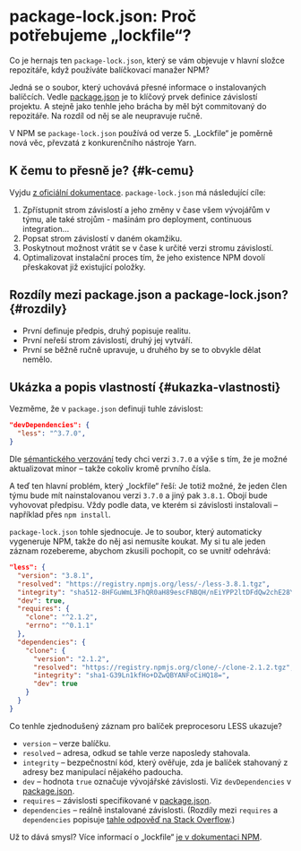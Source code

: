 # package-lock.json: Proč potřebujeme „lockfile“?

Co je hernajs ten `package-lock.json`, který se vám objevuje v hlavní složce repozitáře, když používáte balíčkovací manažer NPM?

Jedná se o soubor, který uchovává přesné informace o instalovaných balíčcích. Vedle [package.json](package-json.md) je to klíčový prvek definice závislostí projektu. A stejně jako tenhle jeho brácha by měl být commitovaný do repozitáře. Na rozdíl od něj se ale neupravuje ručně. 

V NPM se `package-lock.json` používá od verze 5. „Lockfile“ je poměrně nová věc, převzatá z konkurenčního nástroje Yarn.

## K čemu to přesně je? {#k-cemu}

Vyjdu [z oficiální dokumentace](https://docs.npmjs.com/files/package-lock.json). `package-lock.json` má následující cíle:

1. Zpřístupnit strom závislostí a jeho změny v čase všem vývojářům v týmu, ale také strojům - mašinám pro deployment, continuous integration…
2. Popsat strom závislostí v daném okamžiku.
3. Poskytnout možnost vrátit se v čase k určité verzi stromu závislostí.
4. Optimalizovat instalační proces tím, že jeho existence NPM dovolí přeskakovat již existující položky.

## Rozdíly mezi package.json a package-lock.json? {#rozdily}

- První definuje předpis, druhý popisuje realitu.
- První neřeší strom závislostí, druhý jej vytváří.
- První se běžně ručně upravuje, u druhého by se to obvykle dělat nemělo.

## Ukázka a popis vlastností  {#ukazka-vlastnosti}

Vezměme, že v `package.json` definuji tuhle závislost:

```json
"devDependencies": {
  "less": "^3.7.0",
}
```

Dle [sémantického verzování](semver.md) tedy chci verzi `3.7.0` a výše s tím, že je možné aktualizovat minor – takže cokoliv kromě prvního čísla.

A teď ten hlavní problém, který „lockfile“ řeší: Je totiž možné, že jeden člen týmu bude mít nainstalovanou verzi `3.7.0` a jiný pak `3.8.1`. Obojí bude vyhovovat předpisu. Vždy podle data, ve kterém si závislosti instalovali – například přes `npm install`.

<!-- AdSnippet -->

`package-lock.json` tohle sjednocuje. Je to soubor, který automaticky vygeneruje NPM, takže do něj asi nemusíte koukat. My si tu ale jeden záznam rozebereme, abychom zkusili pochopit, co se uvnitř odehrává:

```json
"less": {
  "version": "3.8.1",
  "resolved": "https://registry.npmjs.org/less/-/less-3.8.1.tgz",
  "integrity": "sha512-8HFGuWmL3FhQR0aH89escFNBQH/nEiYPP2ltDFdQw2chE28Yx2E3lhAIq9Y2saYwLSwa699s4dBVEfCY8Drf7Q==",
  "dev": true,
  "requires": {
    "clone": "^2.1.2",
    "errno": "^0.1.1"
  },
  "dependencies": {
    "clone": {
      "version": "2.1.2",
      "resolved": "https://registry.npmjs.org/clone/-/clone-2.1.2.tgz",
      "integrity": "sha1-G39Ln1kfHo+DZwQBYANFoCiHQ18=",
      "dev": true
    }
  }
}
```

Co tenhle zjednodušený záznam pro balíček preprocesoru LESS ukazuje?

- `version` – verze balíčku.
- `resolved` – adresa, odkud se tahle verze naposledy stahovala.
- `integrity` – bezpečnostní  kód, který ověřuje, zda je balíček stahovaný z adresy bez manipulací nějakého padoucha.
- `dev` – hodnota `true` označuje vývojářské závislosti. Viz `devDependencies` v [package.json](package-json.md).
- `requires` – závislosti specifikované v [package.json](package-json.md).
- `dependencies` – reálně instalované závislosti. (Rozdíly mezi `requires` a `dependencies` popisuje [tahle odpověď na Stack Overflow](https://stackoverflow.com/questions/52926922/package-lock-json-requires-vs-dependencies).)

Už to dává smysl? Více informací o „lockfile“ [je v dokumentaci NPM](https://docs.npmjs.com/files/package-lock.json).

<!-- AdSnippet -->
